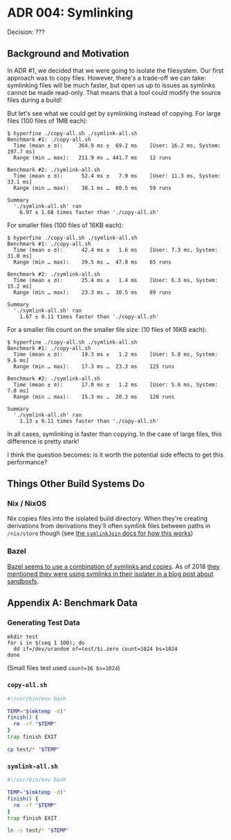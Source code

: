# ADR 004: Symlinking

Decision: ???

## Background and Motivation

In ADR #1, we decided that we were going to isolate the filesystem.
Our first approach was to copy files.
However, there's a trade-off we can take: symlinking files will be much faster, but open us up to issues as symlinks cannot be made read-only.
That means that a tool could modify the source files during a build!

But let's see what we could get by symlinking instead of copying.
For large files (100 files of 1MB each):

```
$ hyperfine ./copy-all.sh ./symlink-all.sh
Benchmark #1: ./copy-all.sh
  Time (mean ± σ):     364.9 ms ±  69.2 ms    [User: 16.2 ms, System: 197.7 ms]
  Range (min … max):   211.9 ms … 441.7 ms    12 runs

Benchmark #2: ./symlink-all.sh
  Time (mean ± σ):      52.4 ms ±   7.9 ms    [User: 11.3 ms, System: 33.1 ms]
  Range (min … max):    38.1 ms …  80.5 ms    59 runs

Summary
  './symlink-all.sh' ran
    6.97 ± 1.68 times faster than './copy-all.sh'
```

For smaller files (100 files of 16KB each):

```
$ hyperfine ./copy-all.sh ./symlink-all.sh
Benchmark #1: ./copy-all.sh
  Time (mean ± σ):      42.4 ms ±   1.6 ms    [User: 7.3 ms, System: 31.0 ms]
  Range (min … max):    39.5 ms …  47.0 ms    65 runs

Benchmark #2: ./symlink-all.sh
  Time (mean ± σ):      25.4 ms ±   1.4 ms    [User: 6.3 ms, System: 15.2 ms]
  Range (min … max):    23.3 ms …  30.5 ms    89 runs

Summary
  './symlink-all.sh' ran
    1.67 ± 0.11 times faster than './copy-all.sh'
```

For a smaller file count on the smaller file size: (10 files of 16KB each):

```
$ hyperfine ./copy-all.sh ./symlink-all.sh
Benchmark #1: ./copy-all.sh
  Time (mean ± σ):      19.3 ms ±   1.2 ms    [User: 5.8 ms, System: 9.6 ms]
  Range (min … max):    17.3 ms …  23.3 ms    125 runs

Benchmark #2: ./symlink-all.sh
  Time (mean ± σ):      17.0 ms ±   1.2 ms    [User: 5.6 ms, System: 7.8 ms]
  Range (min … max):    15.3 ms …  20.3 ms    128 runs

Summary
  './symlink-all.sh' ran
    1.13 ± 0.11 times faster than './copy-all.sh'
```

In all cases, symlinking is faster than copying.
In the case of large files, this difference is pretty stark!

I think the question becomes: is it worth the potential side effects to get this performance?

## Things Other Build Systems Do

### Nix / NixOS

Nix copies files into the isolated build directory.
When they're creating derivations from derivations they'll often symlink files between paths in `/nix/store` though (see [the `symlinkJoin` docs for how this works](https://github.com/NixOS/nixpkgs/blob/5165af0033eb17bc9668f21215833aa1eb203f01/pkgs/build-support/trivial-builders.nix#L273-L317))

### Bazel

[Bazel seems to use a combination of symlinks and copies](https://docs.bazel.build/versions/2.0.0/output_directories.html).
As of 2018 [they mentioned they were using symlinks in their isolater in a blog post about sandboxfs](https://blog.bazel.build/2018/04/13/preliminary-sandboxfs-support.html).

## Appendix A: Benchmark Data

### Generating Test Data

```
mkdir test
for i in $(seq 1 100); do
  dd if=/dev/urandom of=test/$i.zero count=1024 bs=1024
done
```

(Small files test used `count=16 bs=1024`)

### `copy-all.sh`

```sh
#!/usr/bin/env bash

TEMP="$(mktemp -d)"
finish() {
  rm -rf "$TEMP"
}
trap finish EXIT

cp test/* "$TEMP"
```

### `symlink-all.sh`

```sh
#!/usr/bin/env bash

TEMP="$(mktemp -d)"
finish() {
  rm -rf "$TEMP"
}
trap finish EXIT

ln -s test/* "$TEMP"
```
